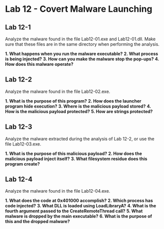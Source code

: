 # Lab 12 - Covert Malware Launching

## Lab 12-1

Analyze the malware found in the file Lab12-01.exe and Lab12-01.dll. Make sure that these files are in the same directory when performing the analysis.

**1. What happens when you run the malware executable?**
**2. What process is being injected?**
**3. How can you make the malware stop the pop-ups?**
**4. How does this malware operate?**

## Lab 12-2

Analyze the malware found in the file Lab12-02.exe.

**1. What is the purpose of this program?**
**2. How does the launcher program hide execution?**
**3. Where is the malicious payload stored?**
**4. How is the malicious payload protected?**
**5. How are strings protected?**

## Lab 12-3

Analyze the malware extracted during the analysis of Lab 12-2, or use the file Lab12-03.exe.

**1. What is the purpose of this malicious payload?**
**2. How does the malicious payload inject itself?**
**3. What filesystem residue does this program create?**

## Lab 12-4

Analyze the malware found in the file Lab12-04.exe.

**1. What does the code at 0x401000 accomplish?**
**2. Which process has code injected?**
**3. What DLL is loaded using LoadLibraryA?**
**4. What is the fourth argument passed to the CreateRemoteThread call?**
**5. What malware is dropped by the main executable?**
**6. What is the purpose of this and the dropped malware?**